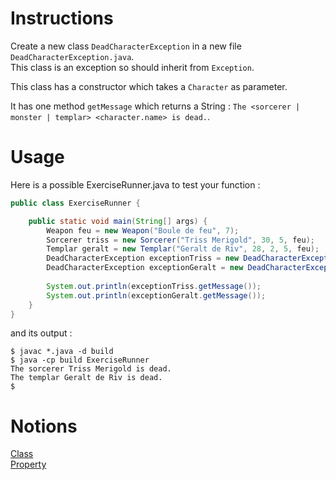 # Instructions

Create a new class `DeadCharacterException` in a new file `DeadCharacterException.java`.  
This class is an exception so should inherit from `Exception`.

This class has a constructor which takes a `Character` as parameter.

It has one method `getMessage` which returns a String : `The <sorcerer | monster | templar> <character.name> is dead.`.

# Usage

Here is a possible ExerciseRunner.java to test your function :

```java
public class ExerciseRunner {

    public static void main(String[] args) {
        Weapon feu = new Weapon("Boule de feu", 7);
        Sorcerer triss = new Sorcerer("Triss Merigold", 30, 5, feu); 
        Templar geralt = new Templar("Geralt de Riv", 28, 2, 5, feu); 
        DeadCharacterException exceptionTriss = new DeadCharacterException(triss);
        DeadCharacterException exceptionGeralt = new DeadCharacterException(geralt);
        
        System.out.println(exceptionTriss.getMessage());
        System.out.println(exceptionGeralt.getMessage());
    }
}
```

and its output :
```shell
$ javac *.java -d build
$ java -cp build ExerciseRunner 
The sorcerer Triss Merigold is dead.
The templar Geralt de Riv is dead.
$ 
```

# Notions
[Class](https://docs.oracle.com/javase/tutorial/java/javaOO/classdecl.html)  
[Property](https://docs.oracle.com/javase/tutorial/java/javaOO/variables.html)  